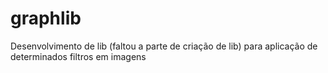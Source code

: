 # graphlib

Desenvolvimento de lib (faltou a parte de criação de lib) para aplicação de determinados filtros em imagens
